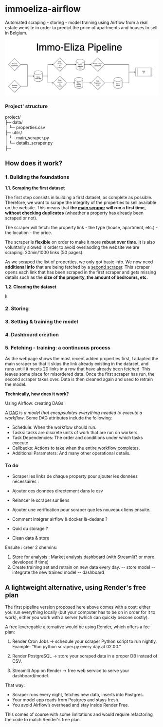 # immoeliza-airflow
Automated scraping - storing - model training using Airflow from a real estate website in order to predict the price of apartments and houses to sell in Belgium.

![alt text](assets/pipeline.png)


### Project' structure

project/  
├─ data/  
│  └─ properties.csv  
├─ utils/  
│  └─ main_scraper.py  
│  └─ details_scraper.py  
├─

## How does it work?

### 1. Building the foundations

**1.1. Scraping the first dataset**  

The first step consists in building a first dataset, as complete as possible. Therefore, we want to scrape the integrity of the properties to sell available on the website. This means that **the [main scraper](utils/main_scraper.py) will run a first time, without checking duplicates** (wheather a property has already been scraped or not).  

The scraper will fetch: the property link - the type (house, apartment, etc.) - the location - the price.

The scraper is **flexible** on order to make it more **robust over time**. It is also voluntarily slowed in order to avoid overlaoding the website we are scraping: 20min/1000 links (50 pages).  

As we scraped the list of properties, we only got basic info. We now need **additional info** that are being fetched by a [second scraper](utils/details_scraper.py). This scraper opens each link that has been scraped in the first scraper and gets missing details such as the **size of the property, the amount of bedrooms, etc.** 

**1.2. Cleaning the dataset**
  
k

### 2. Storing 

### 3. Setting & training the model

### 4. Dashboard creation

### 5. Fetching - training: a continuous process

As the webpage shows the most recent added properties first, I adapted the main scraper so that it skips the link already existing in the dataset, and runs untill it meets 20 links in a row that have already been fetched. This leaves some place for misordered data.
Once the first scraper has run, the second scraper takes over. Data is then cleaned again and used to retrain the model.  

**Technically, how does it work?**

Using Airflow: creating DAGs

A [DAG](https://airflow.apache.org/docs/apache-airflow/stable/core-concepts/dags.html) is _a model that encapsulates everything needed to execute a workflow_. Some DAG attributes include the following:
- Schedule: When the workflow should run.  
- Tasks: tasks are discrete units of work that are run on workers.  
- Task Dependencies: The order and conditions under which tasks execute.  
- Callbacks: Actions to take when the entire workflow completes.
- Additional Parameters: And many other operational details.


### To do
- Scraper les links de chaque property pour ajouter les données nécessaires : 

- Ajouter ces données directement dans le csv

- Relancer le scraper sur liens

- Ajouter une verification pour scraper que les nouveaux liens ensuite. 

- Comment intégrer airflow & docker là-dedans ?
- Quid du storage ? 

- Clean data & store

Ensuite : créer 2 chemins:
1. Store for analysis : Market analysis dashboard (with Streamlit? or more developed if time)
2. Create training set and retrain on new data every day. -- store model -- integrate the new trained model -- dashboard


## A lightweight alternative, using Render's free plan

The first pipeline version proposed here above comes with a cost: either you run everything locally (but your computer has to be on in order for it to work), either you work with a server (which can quickly becone costly).

A free leveregable alternative would be using Render, which offers a fee plan:

1. Render Cron Jobs → schedule your scraper Python script to run nightly.  
Example: “Run python scraper.py every day at 02:00.”

2. Render PostgreSQL → store your scraped data in a proper DB instead of CSV.  
3. Streamlit App on Render → free web service to serve your dashboard/model.

That way:

- Scraper runs every night, fetches new data, inserts into Postgres.  
- Your model app reads from Postgres and stays fresh.  
- You avoid Airflow’s overhead and stay inside Render Free.

This comes of course with some limitations and would require refactoring the code to match Render's free plan. 
